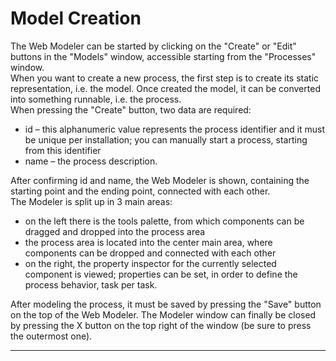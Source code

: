 # Model Creation

The Web Modeler can be started by clicking on the "Create" or "Edit" buttons in the "Models" window, accessible starting from the "Processes" window.  
When you want to create a new process, the first step is to create its static representation, i.e. the model. Once created the model, it can be converted into something runnable, i.e. the process.  
When pressing the "Create" button, two data are required:

* id – this alphanumeric value represents the process identifier and it must be unique per installation; you can manually start a process, starting from this identifier
* name – the process description.

After confirming id and name, the Web Modeler is shown, containing the starting point and the ending point, connected with each other.  
The Modeler is split up in 3 main areas:

* on the left there is the tools palette, from which components can be dragged and dropped into the process area
* the process area is located into the center main area, where components can be dropped and connected with each other
* on the right, the property inspector for the currently selected component is viewed; properties can be set, in order to define the process behavior, task per task.

After modeling the process, it must be saved by pressing the "Save" button on the top of the Web Modeler. The Modeler window can finally be closed by pressing the X button on the top right of the window \(be sure to press the outermost one\).

---



